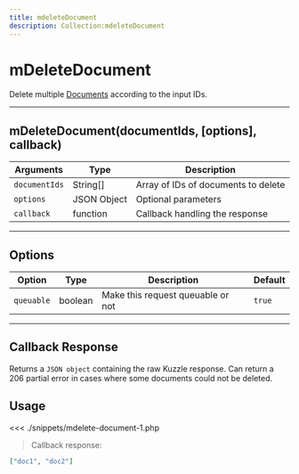 ```yaml
---
title: mdeleteDocument
description: Collection:mdeleteDocument
---
```


# mDeleteDocument

Delete multiple [Documents](/sdk/php/3/classes/document/) according to the input IDs.

---

## mDeleteDocument(documentIds, [options], callback)

| Arguments     | Type        | Description                         |
| ------------- | ----------- | ----------------------------------- |
| `documentIds` | String[]    | Array of IDs of documents to delete |
| `options`     | JSON Object | Optional parameters                 |
| `callback`    | function    | Callback handling the response      |

---

## Options

| Option     | Type    | Description                       | Default |
| ---------- | ------- | --------------------------------- | ------- |
| `queuable` | boolean | Make this request queuable or not | `true`  |

---

## Callback Response

Returns a `JSON object` containing the raw Kuzzle response.
Can return a 206 partial error in cases where some documents could not be deleted.

## Usage

<<< ./snippets/mdelete-document-1.php

> Callback response:

```json
["doc1", "doc2"]
```
